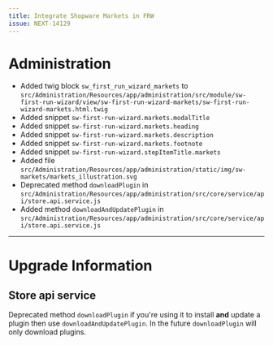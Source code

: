 ```yaml
---
title: Integrate Shopware Markets in FRW
issue: NEXT-14129
---
```

# Administration
* Added twig block `sw_first_run_wizard_markets` to `src/Administration/Resources/app/administration/src/module/sw-first-run-wizard/view/sw-first-run-wizard-markets/sw-first-run-wizard-markets.html.twig`
* Added snippet `sw-first-run-wizard.markets.modalTitle`
* Added snippet `sw-first-run-wizard.markets.heading`
* Added snippet `sw-first-run-wizard.markets.description`
* Added snippet `sw-first-run-wizard.markets.footnote`
* Added snippet `sw-first-run-wizard.stepItemTitle.markets`
* Added file `src/Administration/Resources/app/administration/static/img/sw-markets/markets_illustration.svg`
* Deprecated method `downloadPlugin` in `src/Administration/Resources/app/administration/src/core/service/api/store.api.service.js`
* Added method `downloadAndUpdatePlugin` in `src/Administration/Resources/app/administration/src/core/service/api/store.api.service.js`
___
# Upgrade Information

## Store api service
Deprecated method `downloadPlugin` if you're using it to install **and** update a plugin then use `downloadAndUpdatePlugin`.
In the future `downloadPlugin` will only download plugins.
